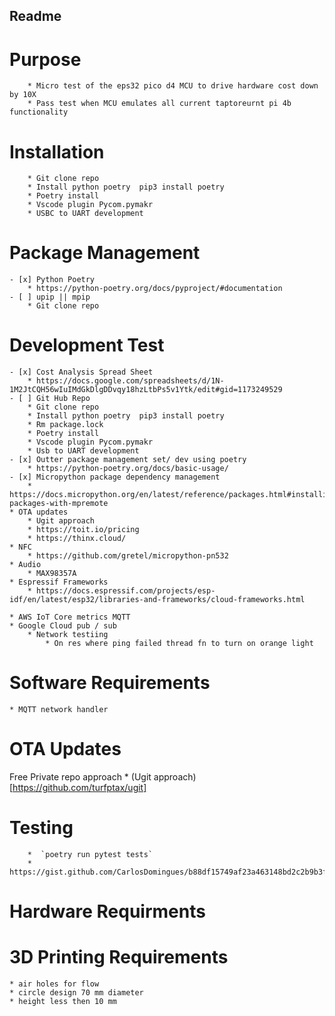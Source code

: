 ## Readme ##
# Purpose #
        * Micro test of the eps32 pico d4 MCU to drive hardware cost down by 10X 
        * Pass test when MCU emulates all current taptoreurnt pi 4b functionality 
# Installation #
        * Git clone repo
        * Install python poetry  pip3 install poetry 
        * Poetry install
        * Vscode plugin Pycom.pymakr
        * USBC to UART development 

# Package Management 
    - [x] Python Poetry
        * https://python-poetry.org/docs/pyproject/#documentation
    - [ ] upip || mpip
        * Git clone repo

# Development Test
    - [x] Cost Analysis Spread Sheet
        * https://docs.google.com/spreadsheets/d/1N-1M2JtCQH56wIuIMdGkDlgDDvqy18hzLtbPs5v1Ytk/edit#gid=1173249529 
    - [ ] Git Hub Repo
        * Git clone repo
        * Install python poetry  pip3 install poetry 
        * Rm package.lock
        * Poetry install
        * Vscode plugin Pycom.pymakr
        * Usb to UART development 
    - [x] Outter package management set/ dev using poetry 
        * https://python-poetry.org/docs/basic-usage/
    - [x] Micropython package dependency management 
        * https://docs.micropython.org/en/latest/reference/packages.html#installing-packages-with-mpremote
    * OTA updates
        * Ugit approach
        * https://toit.io/pricing
        * https://thinx.cloud/
    * NFC 
        * https://github.com/gretel/micropython-pn532
    * Audio 
        * MAX98357A
    * Espressif Frameworks
        * https://docs.espressif.com/projects/esp-idf/en/latest/esp32/libraries-and-frameworks/cloud-frameworks.html
        
    * AWS IoT Core metrics MQTT
    * Google Cloud pub / sub 
        * Network testiing 
            * On res where ping failed thread fn to turn on orange light 

# Software Requirements 
    * MQTT network handler

# OTA Updates 
Free Private repo approach
        * (Ugit approach)[https://github.com/turfptax/ugit]


# Testing # 
        *  `poetry run pytest tests`
        * https://gist.github.com/CarlosDomingues/b88df15749af23a463148bd2c2b9b3fb

# Hardware Requirments

# 3D Printing Requirements
    * air holes for flow 
    * circle design 70 mm diameter
    * height less then 10 mm 


